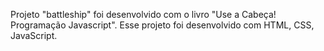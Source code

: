 Projeto "battleship" foi desenvolvido com o livro "Use a Cabeça! Programação Javascript". 
Esse projeto foi desenvolvido com HTML, CSS, JavaScript.
